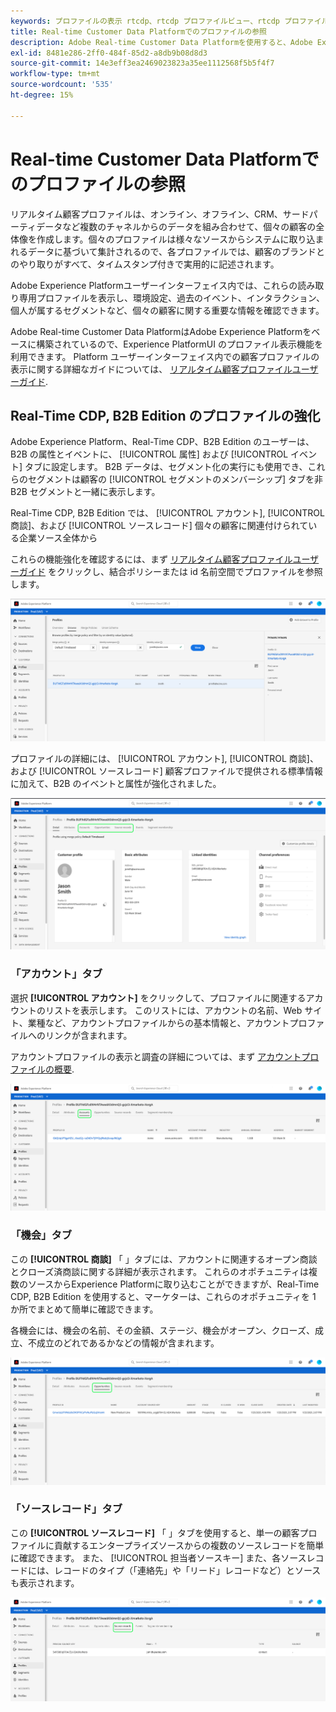 ```yaml
---
keywords: プロファイルの表示 rtcdp、rtcdp プロファイルビュー、rtcdp プロファイル
title: Real-time Customer Data Platformでのプロファイルの参照
description: Adobe Real-time Customer Data Platformを使用すると、Adobe Experience Platformユーザーインターフェイスを使用してリアルタイム顧客プロファイルデータを参照できます。
exl-id: 8481e286-2ff0-484f-85d2-a8db9b08d8d3
source-git-commit: 14e3eff3ea2469023823a35ee1112568f5b5f4f7
workflow-type: tm+mt
source-wordcount: '535'
ht-degree: 15%

---
```



# Real-time Customer Data Platformでのプロファイルの参照

リアルタイム顧客プロファイルは、オンライン、オフライン、CRM、サードパーティデータなど複数のチャネルからのデータを組み合わせて、個々の顧客の全体像を作成します。個々のプロファイルは様々なソースからシステムに取り込まれるデータに基づいて集計されるので、各プロファイルでは、顧客のブランドとのやり取りがすべて、タイムスタンプ付きで実用的に記述されます。

Adobe Experience Platformユーザーインターフェイス内では、これらの読み取り専用プロファイルを表示し、環境設定、過去のイベント、インタラクション、個人が属するセグメントなど、個々の顧客に関する重要な情報を確認できます。

Adobe Real-time Customer Data PlatformはAdobe Experience Platformをベースに構築されているので、Experience PlatformUI のプロファイル表示機能を利用できます。 Platform ユーザーインターフェイス内での顧客プロファイルの表示に関する詳細なガイドについては、 [リアルタイム顧客プロファイルユーザーガイド](../../profile/ui/user-guide.md).

## Real-Time CDP, B2B Edition のプロファイルの強化

Adobe Experience Platform、Real-Time CDP、B2B Edition のユーザーは、B2B の属性とイベントに、 [!UICONTROL 属性] および [!UICONTROL イベント] タブに設定します。 B2B データは、セグメント化の実行にも使用でき、これらのセグメントは顧客の [!UICONTROL セグメントのメンバーシップ] タブを非 B2B セグメントと一緒に表示します。

Real-Time CDP, B2B Edition では、 [!UICONTROL アカウント], [!UICONTROL 商談]、および [!UICONTROL ソースレコード] 個々の顧客に関連付けられている企業ソース全体から

これらの機能強化を確認するには、まず [リアルタイム顧客プロファイルユーザーガイド](../../profile/ui/user-guide.md) をクリックし、結合ポリシーまたは id 名前空間でプロファイルを参照します。

![](images/b2b-browse-profile.png)

プロファイルの詳細には、 [!UICONTROL アカウント], [!UICONTROL 商談]、および [!UICONTROL ソースレコード] 顧客プロファイルで提供される標準情報に加えて、B2B のイベントと属性が強化されました。

![](images/b2b-profile-detail.png)

### 「アカウント」タブ

選択 **[!UICONTROL アカウント]** をクリックして、プロファイルに関連するアカウントのリストを表示します。 このリストには、アカウントの名前、Web サイト、業種など、アカウントプロファイルからの基本情報と、アカウントプロファイルへのリンクが含まれます。

アカウントプロファイルの表示と調査の詳細については、まず [アカウントプロファイルの概要](../accounts/account-profile-overview.md).

![](images/b2b-profile-accounts.png)

### 「機会」タブ

この **[!UICONTROL 商談]** 「 」タブには、アカウントに関連するオープン商談とクローズ済商談に関する詳細が表示されます。 これらのオポチュニティは複数のソースからExperience Platformに取り込むことができますが、Real-Time CDP, B2B Edition を使用すると、マーケターは、これらのオポチュニティを 1 か所でまとめて簡単に確認できます。

各機会には、機会の名前、その金額、ステージ、機会がオープン、クローズ、成立、不成立のどれであるかなどの情報が含まれます。

![](images/b2b-profile-opportunities.png)

### 「ソースレコード」タブ

この **[!UICONTROL ソースレコード]** 「 」タブを使用すると、単一の顧客プロファイルに貢献するエンタープライズソースからの複数のソースレコードを簡単に確認できます。 また、 [!UICONTROL 担当者ソースキー] また、各ソースレコードには、レコードのタイプ（「連絡先」や「リード」レコードなど）とソースも表示されます。

![](images/b2b-profile-source-records.png)
